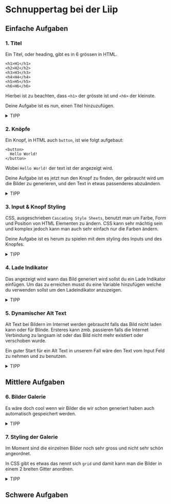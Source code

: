 # Schnuppertag bei der Liip

## Einfache Aufgaben

### 1. Titel

Ein Titel, oder heading, gibt es in 6 grössen in HTML.

```svelte
<h1>H1</h1>
<h2>H2</h2>
<h3>H3</h3>
<h4>H4</h4>
<h5>H5</h5>
<h6>H6</h6>
```

Hierbei ist zu beachten, dass `<h1>` der grösste ist und `<h6>` der kleinste.

Deine Aufgabe ist es nun, einen Titel hinzuzufügen.

<details>
<summary>TIPP</summary>

```svelte
<div class="app">
  <h1>Bild generierung</h1>

  <!-- Form, Bild & Error -->
</div>
```

</details>

### 2. Knöpfe

Ein Knopf, in HTML auch `button`, ist wie folgt aufgebaut:

```svelte
<button>
  Hello World!
</button>
```

Wobei `Hello World!` der text ist der angezeigt wird.

Deine Aufgabe ist es jetzt nun den Knopf zu finden, der gebraucht wird um die Bilder zu generieren, und den Text in etwas passenderes abzuändern.

<details>
<summary>TIPP</summary>

Das musst du suchen und `Generate` ändern. Du findest es in der Mitte der Datei.

```svelte
<button
  class="submit-button"
  on:click={handleGenerate}
>
  Generate
</button>
```

</details>

### 3. Input & Knopf Styling

CSS, ausgeschrieben `Cascading Style Sheets`, benutzt man um Farbe, Form und Position von HTML Elementen zu ändern. CSS kann sehr mächtig sein und komplex jedoch kann man auch sehr einfach nur die Farben ändern.

Deine Aufgabe ist es herum zu spielen mit dem styling des Inputs und des Knopfes.

<details>
<summary>TIPP</summary>

Du kannst Eigenschaften wie `background`, `color` und `border` benutzen jedoch darfst du auch andere benutzen.

Das was du editieren musst, findest du im `<style>` tag der zu unterst in der Datei ist.

```svelte
<style>
  .custom-input {
    /* Deine Eigenschaften hier. */
  }

  .custom-button {
    /* Deine Eigenschaften hier. */
  }

  /* Andere Selektoren. */
</style>
```

Damit du nicht noch nachschauen musst wie du `background`, `color` und `border` benutzt, hier ein paar Beispiele.

```css
.class {
  /* Du kannst fast alle Farben auf Englisch angeben. */
  background: red;

  /* Das gleiche wie beim Hintergrund. */
  color: black;

  /* Die border ist ein wenig komplexer. Sie besteht aus 3 Teilen. */
  /* Zuerst kommt die Dicke in pixel zum Beispiel. Hier 1px */
  /* Danach die Art der Border. Hier solid aber es geht auch dotted oder dashed für gepunktete oder gestrichelte Linien. */
  /* Und zuletzt die Farbe, die ist, wie bei background und color, fast alle Farben auf Englisch. */
  border: 1px solid black;
}
```

</details>

### 4. Lade Indikator

Das angezeigt wird wann das Bild generiert wird sollst du ein Lade Indikator einfügen. Um das zu erreichen musst du eine Variable hinzufügen welche du verwenden sollst um den Ladeindikator anzuzeigen.

<details>
<summary>TIPP</summary>

Hier was du machen musst

```svelte
<script>
  // Anderer code...

  let isGenerating = false; // Neu

  const handleGenerate = async () => {
    if (isGenerating) return; // Neu

    isGenerating = true; // Neu

    source = await generate(prompt);

    isGenerating = false; // Neu
  };
</script>

<div class="app">
  <!-- Form -->

  <!-- Neu -->
  {#if isGenerating}
    <p>Wird generiert...</p>
  {/if}

  <!-- Bild und Error -->
</div>
```

Das ist viel Code aber ich erklär es dir kurz.

#### JavaScript

Mit `let isGenerating = false;` erstellst du eine Variable mit Namen `isGenerating` und dem Wert `false`.

In der `handleGenerate` Methode schaust du ob schon ein Bild am generieren ist, falls ja, dann beende die Methode, falls nein geh weiter. Das wäre `if (isGenerating) return;`

Jetzt setzt du `isGenerating` auf `true` was dazu führt, dass wenn du den Knopf ein zweites Mal drückst, dass nichts passiert und wir auch wissen wann es generiert wird und wir so ein Lade Indikator anzeigen können.

Die nächsten zwei Zeilen sind nicht verändert.

Als letztes setzt du `isGenerating` wieder auf `false` da das Bild fertig generiert wurde und der Lade Indikator nicht mehr angezeigt werden muss.

#### HTML

Hier fügst du nur drei Zeilen hinzu. Diese sollst du direkt unter dem Form hinzufügen, dort wo der Knopf und der Input liegen.

Diese drei Zeilen, wie es der Name schon sagt, beinhalten ein `if`-check welcher schaut ob isGenerating `true` ist. Falls es `true` ist, dann wird der Paragraph Tag angezeigt mit einem passenden Lade Text.

</details>

### 5. Dynamischer Alt Text

Alt Text bei Bildern im Internet werden gebraucht falls das Bild nicht laden kann oder für Blinde. Ersteres kann zmb. passieren falls die Internet Verbindung zu langsam ist oder das Bild nicht mehr existiert oder verschoben wurde.

Ein guter Start für ein Alt Text in unserem Fall wäre den Text vom Input Feld zu nehmen und zu benutzen.

<details>
<summary>TIPP</summary>

In Svelte kann man dynamisch den Wert einer Variable als Attribut auf Elemente setzen.

Hier wie du das machen kannst.

```svelte
<script lang="ts">
  let prompt = "Eine siamesische Katze mit blauen Augen.";
</script>


<img alt="{prompt}" />
```

Sobald man `{` und `}` in einem Attribut benutzt kann man variablen einsetzen.

</details>

## Mittlere Aufgaben

### 6. Bilder Galerie

Es wäre doch cool wenn wir Bilder die wir schon generiert haben auch automatisch gespeichert werden.

<details>
<summary>TIPP</summary>

```svelte
<script lang="ts">
  import { addImage, images } from "./gallery"; // Neu

  // Restlicher code

  // let source = ""; <-- Kann entfernt werden

  const handleGenerate = async () => {
    if (isGenerating) return;

    isGenerating = true;

    const url = await generate(prompt);
    addImage(url, prompt); // Neu

    isGenerating = false;
  };
</script>


<div class="app">
  <!-- Form & Lade Indikator -->

  <!-- Neu bzw. ersetzt altes image -->
  {#each $images as {url, prompt}}
    <img
      class="image"
      src="{url}"
      alt="{prompt}"
    />
  {/each}

  <!-- Error -->
</div>
```

Erneut sehr viel code aber hier die Erklärung.

`addImage` und `images` sind von uns zu verfügung gestellt und ihr könnt sie einfach benutzen.

Wir entfernen die variable `source` da sie nicht länger gebraucht wird.

Im `handleGenerate` ändern wir zwei Zeilen. Einerseits setzen wir das Resultat von unserer generate funktion auf die neu erstellte Variable `url` und in der zweiten Zeile geben wir `url` und `prompt` an `addImage` weiter welches das ganze für uns abspeichert.

Anstelle wie vorher einfach die `source` variable einem `<img>` Tag zu übergeben, iterieren wir nun über `$images` was eine Liste von unseren Bildern ist. Iterieren bedeutet so viel wie, wir gehen durch die ganze Liste und machen etwas bestimmtes mit jedem Bild. In unserem Fall geben wir die Bild url an einen `<img>` tag weiter.

Nun kannst du ausprobieren ob es auch funktioniert! Du kannst es gut erkennen, da es mehrere Bilder untereinander sein sollten wenn du Knopf zum generieren drückst.

</details>

### 7. Styling der Galerie

Im Moment sind die einzelnen Bilder noch sehr gross und nicht sehr schön angeordnet.

In CSS gibt es etwas das nennt sich `grid` und damit kann man die Bilder in einem 2 breiten Gitter anordnen.

<details>
<summary>TIPP</summary>

```svelte
<div class="app">
  <!-- Form & Lade Indikator -->

  <!-- Neu -->
  <div class="image-grid">
    {#each $images as {url, prompt}}
      <img
        class="image"
        src="{url}"
        alt="{prompt}"
      />
    {/each}
  </div>

  <!-- Error -->
</div>

<style>
  /* Andere Styles */

  .image {
    /* width: 768px; <-- Entfernt */
    border: 3px solid black;
    border-radius: 8px;
  }

  .image-grid {
    width: 768px;
    display: grid;
    grid-template-columns: 1fr 1fr;
    gap: 8px;
  }

  /* Andere Styles */
</style>
```

Diesmal kein Javascript dafür ein wenig mehr CSS.

Im ersten Schritt fügen wir einen div um unsere Bilder hinzu mit der Klasse `image-grid`.

Im `<style>` Tag editieren wir dann die `image` Klasse und erstellen die `image-grid` Klasse. In der ersteren entfernen wir die Breite unter dem Attribute `width`. In der zweiten Klasse fügen wir die Breite wieder hinzu und machen den div zu einem Gitter welches 2 Bilder nebeneinander haben kann. Dazu fügen wir noch einen 8px breiten Spalt zwischen den Bildern hinzu damit sie nicht aneinander kleben.

</details>

## Schwere Aufgaben
